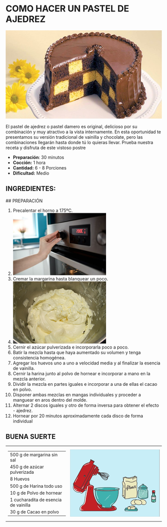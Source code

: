# COMO HACER UN PASTEL DE AJEDREZ

<p align="center">
<img src="images/pastel_ajedrez.jpg" width="800">
</p>

<p>
El pastel de ajedrez o pastel damero es original, delicioso por su combinación y muy atractivo a la vista internamente. En esta oportunidad te presentamos su versión tradicional de vainilla y chocolate, pero las combinaciones llegarán hasta donde tú lo quieras llevar. Prueba nuestra receta y disfruta de este vistoso postre
</p>


- **Preparación**: 30 minutos
- **Cocción:** 1 hora
- **Cantidad:** 6 - 8 Porciones
- **Dificultad:** Medio

## INGREDIENTES:
<table class="default">
<tr> 
    <td>
        <table class="default">
            <tr> <td> 500 g de margarina sin sal </td> </tr>
            <tr> <td> 450 g de azúcar pulverizada </td> </tr>
            <tr> <td> 8 Huevos </td> </tr>
            <tr> <td> 500 g de Harina todo uso </td> </tr>
            <tr> <td> 10 g de Polvo de hornear </td> </tr>
            <tr> <td> 1 cucharadita de esencia de vainilla </td> </tr>
            <tr> <td> 30 g de Cacao en polvo </td> </tr>    
        </table>
    </td>
    <td>
        <img src="images/ingredientes.gif">
    </td>
</tr>
## PREPARACIÓN

<ol>
    <li> Precalentar el horno a 175ºC. </li>
    <li> <img src="images/horno.jpg" width="300"> </li>
    <li> Cremar la margarina hasta blanquear un poco. </li>
    <li> <img src="images/margarina.jpg" width="300"> </li>
    <li> Cernir el azúcar pulverizada e incorporarla poco a poco. </li>
    <li> Batir la mezcla hasta que haya aumentado su volumen y tenga consistencia homogénea. </li>
    <li> Agregar los huevos uno a uno a velocidad media y al finalizar la esencia de vainilla. </li>
    <li> Cernir la harina junto al polvo de hornear e incorporar a mano en la mezcla anterior. </li>
    <li> Dividir la mezcla en partes iguales e incorporar a una de ellas el cacao en polvo. </li>
    <li> Disponer ambas mezclas en mangas individuales y proceder a manguear en aros dentro del molde. </li>
    <li> Alternar 2 discos iguales y otro de forma inversa para obtener el efecto - ajedrez. </li>
    <li> Hornear por 20 minutos aproximadamente cada disco de forma individual </li>
</ol>

## BUENA SUERTE 
